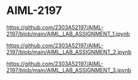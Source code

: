# AIML-2197
https://github.com/2303A52197/AIML-2197/blob/main/AIML_LAB_ASSIGNMENT_1.ipynb

https://github.com/2303A52197/AIML-2197/blob/main/AIML_LAB_ASSIGNMENT_2.ipynb

https://github.com/2303A52197/AIML-2197/blob/main/AIML_LAB_ASSIGNMENT_3.ipynb
